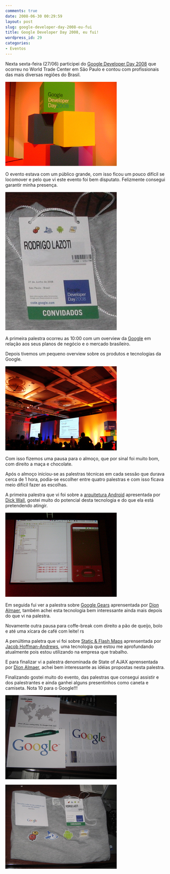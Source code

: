 ```yaml
---
comments: true
date: 2008-06-30 00:29:59
layout: post
slug: google-developer-day-2008-eu-fui
title: Google Developer Day 2008, eu fui!
wordpress_id: 29
categories:
- Eventos
---
```


Nexta sexta-feira (27/06) participei do [Google Developer Day 2008](http://code.google.com/intl/pt-BR/events/developerday/2008/home.html) que ocorreu no World Trade Center em São Paulo e contou com profissionais das mais diversas regiões do Brasil.

![](/images/2007/gdd2008/gdd1.jpg)

O evento estava com um público grande, com isso ficou um pouco difícil se locomover e pelo que vi este evento foi bem disputato. Felizmente consegui garantir minha presença.

![](/images/2007/gdd2008/gdd4.jpg)

A primeira palestra ocorreu as 10:00 com um overview da [Google](http://www.google.com.br) em relação aos seus planos de negócio e o mercado brasileiro.

Depois tivemos um pequeno overview sobre os produtos e tecnologias da Google.

![](/images/2007/gdd2008/gdd2.jpg)

Com isso fizemos uma pausa para o almoço, que por sinal foi muito bom, com direito a maça e chocolate.

Após o almoço iniciou-se as palestras técnicas em cada sessão que durava cerca de 1 hora, podia-se escolher entre quatro palestras e com isso ficava meio difícil fazer as escolhas.

A primeira palestra que vi foi sobre a [arquitetura Android](http://code.google.com/android/) apresentada por [Dick Wall](http://dickwallsblog.blogspot.com/), gostei muito do potencial desta tecnologia e do que ela está pretendendo atingir.

![](/images/2007/gdd2008/gdd3.jpg)

Em seguida fui ver a palestra sobre [Google Gears](http://code.google.com/apis/gears/) aprensentada por [Dion Almaer](http://almaer.com/blog/), também achei esta tecnologia bem interessante ainda mais depois do que vi na palestra.

Novamente outra pausa para coffe-break com direito a pão de queijo, bolo e até uma xícara de café com leite! rs

A penúltima paletra que vi foi sobre [Static & Flash Maps](http://code.google.com/apis/maps/) aprensentada por [Jacob Hoffman-Andrews](http://jacob.hoffman-andrews.com/), uma tecnologia que estou me aprofundando atualmente pois estou utilizando na empresa que trabalho.

E para finalizar vi a palestra denominada de State of AJAX aprensentada por [Dion Almaer](http://almaer.com/blog/), achei bem interessante as idéias propostas nesta palestra.

Finalizando gostei muito do evento, das palestras que consegui assistir e dos palestrantes e ainda ganhei alguns presentinhos como caneta e camiseta. Nota 10 para o Google!!!

![](/images/2007/gdd2008/gdd5.jpg)

![](/images/2007/gdd2008/gdd6.jpg)
